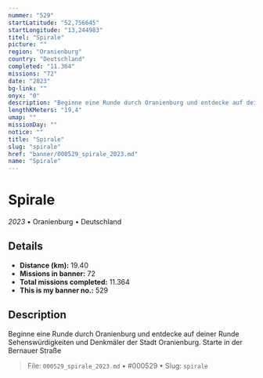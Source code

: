 ```yaml
---
nummer: "529"
startLatitude: "52,756645"
startLongitude: "13,244983"
titel: "Spirale"
picture: ""
region: "Oranienburg"
country: "Deutschland"
completed: "11.364"
missions: "72"
date: "2023"
bg-link: ""
onyx: "0"
description: "Beginne eine Runde durch Oranienburg und entdecke auf deiner Runde Sehenswürdigkeiten und Denkmäler der Stadt Oranienburg. Starte in der Bernauer Straße"
lengthKMeters: "19,4"
umap: ""
missionDay: ""
notice: ""
title: "Spirale"
slug: "spirale"
href: "banner/000529_spirale_2023.md"
name: "Spirale"
---
```

# Spirale

*2023* • Oranienburg • Deutschland





## Details
- **Distance (km):** 19.40
- **Missions in banner:** 72
- **Total missions completed:** 11.364
- **This is my banner no.:** 529



## Description
Beginne eine Runde durch Oranienburg und entdecke auf deiner Runde Sehenswürdigkeiten und Denkmäler der Stadt Oranienburg. Starte in der Bernauer Straße




> File: `000529_spirale_2023.md` • #000529 • Slug: `spirale`
